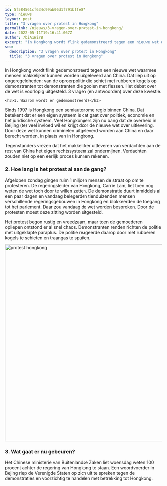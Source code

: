 ```yaml
---
id: 5f584561cf634c99ab06d1f791bffe87
type: nieuws
layout: post
title: "3 vragen over protest in Hongkong"
permalink: /nieuws/3-vragen-over-protest-in-hongkong/
date: 2022-05-11T19:16:41.067Z
author: 7biA1WiYB
excerpt: "In Hongkong wordt flink gedemonstreerd tegen een nieuwe wet waarmee mensen makkelijker kunnen worden uitgeleverd aan China. Dat liep uit op ongeregeldheden: van de oproerpolitie die schiet met rubberen kogels op demonstranten tot demonstranten die gooien met flessen. Het debat over de wet is voorlopig uitgesteld. 3 vragen (en antwoorden) over deze kwestie.  "
seo:
  description: "3 vragen over protest in Hongkong"
  title: "3 vragen over protest in Hongkong"
---
```

In Hongkong wordt flink gedemonstreerd tegen een nieuwe wet waarmee mensen makkelijker kunnen worden uitgeleverd aan China. Dat liep uit op ongeregeldheden: van de oproerpolitie die schiet met rubberen kogels op demonstranten tot demonstranten die gooien met flessen. Het debat over de wet is voorlopig uitgesteld. 3 vragen (en antwoorden) over deze kwestie.  

    <h3>1. Waarom wordt er gedemonstreerd?</h3>
<p>Sinds 1997 is Hongkong een semiautonome regio binnen China. Dat betekent dat er een eigen systeem is dat gaat over politiek, economie en het juridische systeem. Veel Hongkongers zijn nu bang dat de overheid in Beijing (te) veel invloed wil en krijgt door de nieuwe wet over uitlevering. Door deze wet kunnen criminelen uitgeleverd worden aan China en daar berecht worden, in plaats van in Hongkong.</p>
<p>Tegenstanders vrezen dat het makkelijker uitleveren van verdachten aan de rest van China het eigen rechtssysteem zal ondermijnen. Verdachten zouden niet op een eerlijk proces kunnen rekenen.</p>
<h3>2. Hoe lang is het protest al aan de gang?</h3>
<p>Afgelopen zondag gingen ruim 1 miljoen mensen de straat op om te protesteren. De regeringsleider van Hongkong, Carrie Lam, liet toen nog weten de wet toch door te willen zetten. De demonstratie duurt inmiddels al een paar dagen en vandaag belegerden tienduizenden mensen verschillende regeringsgebouwen in Hongkong en blokkeerden de toegang tot het parlement. Daar zou vandaag de wet worden besproken. Door de protesten moest deze zitting worden uitgesteld.</p>
<p>Het protest begon rustig en vreedzaam, maar toen de gemoederen opliepen ontstond er al snel chaos. Demonstranten renden richten de politie met uitgeklapte paraplus. De politie reageerde daarop door met rubberen kogels te schieten en traangas te spuiten.<div class="media media-element-container media-default"><div id="file-537450" class="file file-image file-image-jpeg">

        
  
  <div class="content">
    <img alt="protest hongkong" title="Foto: ANP" height="4007" width="5708" style="height: 632px; width: 900px;" class="media-element file-default" data-delta="1" src="https://original.sevendays.nl/sites/default/files/ANP-74515406.jpg">  </div>

  
</div>
</div>
<h3>3. Wat gaat er nu gebeuren?</h3>
<p>Het Chinese ministerie van Buitenlandse Zaken liet woensdag weten 100 procent achter de regering van Hongkong te staan. Een woordvoerder in Bejing riep de Verenigde Staten op zich uit te spreken tegen de demonstraties en voorzichtig te handelen met betrekking tot Hongkong.</p>  
